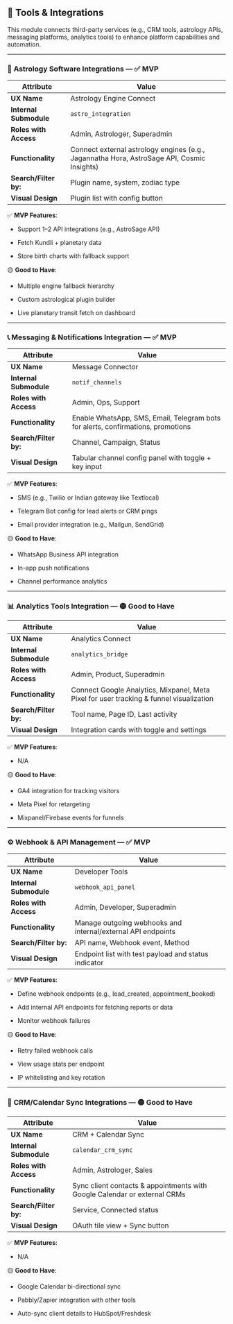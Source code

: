 ## 🔌 **Tools & Integrations**

This module connects third-party services (e.g., CRM tools, astrology APIs, messaging platforms, analytics tools) to enhance platform capabilities and automation.

---

### 🧿 **Astrology Software Integrations** — ✅ **MVP**

|Attribute|Value|
|---|---|
|**UX Name**|Astrology Engine Connect|
|**Internal Submodule**|`astro_integration`|
|**Roles with Access**|Admin, Astrologer, Superadmin|
|**Functionality**|Connect external astrology engines (e.g., Jagannatha Hora, AstroSage API, Cosmic Insights)|
|**Search/Filter by:**|Plugin name, system, zodiac type|
|**Visual Design**|Plugin list with config button|

✅ **MVP Features**:

- Support 1–2 API integrations (e.g., AstroSage API)
    
- Fetch Kundli + planetary data
    
- Store birth charts with fallback support
    

🟡 **Good to Have**:

- Multiple engine fallback hierarchy
    
- Custom astrological plugin builder
    
- Live planetary transit fetch on dashboard
    

---

### 📞 **Messaging & Notifications Integration** — ✅ **MVP**

|Attribute|Value|
|---|---|
|**UX Name**|Message Connector|
|**Internal Submodule**|`notif_channels`|
|**Roles with Access**|Admin, Ops, Support|
|**Functionality**|Enable WhatsApp, SMS, Email, Telegram bots for alerts, confirmations, promotions|
|**Search/Filter by:**|Channel, Campaign, Status|
|**Visual Design**|Tabular channel config panel with toggle + key input|

✅ **MVP Features**:

- SMS (e.g., Twilio or Indian gateway like Textlocal)
    
- Telegram Bot config for lead alerts or CRM pings
    
- Email provider integration (e.g., Mailgun, SendGrid)
    

🟡 **Good to Have**:

- WhatsApp Business API integration
    
- In-app push notifications
    
- Channel performance analytics
    

---

### 📊 **Analytics Tools Integration** — 🟡 **Good to Have**

|Attribute|Value|
|---|---|
|**UX Name**|Analytics Connect|
|**Internal Submodule**|`analytics_bridge`|
|**Roles with Access**|Admin, Product, Superadmin|
|**Functionality**|Connect Google Analytics, Mixpanel, Meta Pixel for user tracking & funnel visualization|
|**Search/Filter by:**|Tool name, Page ID, Last activity|
|**Visual Design**|Integration cards with toggle and settings|

✅ **MVP Features**:

- N/A
    

🟡 **Good to Have**:

- GA4 integration for tracking visitors
    
- Meta Pixel for retargeting
    
- Mixpanel/Firebase events for funnels
    

---

### ⚙️ **Webhook & API Management** — ✅ **MVP**

|Attribute|Value|
|---|---|
|**UX Name**|Developer Tools|
|**Internal Submodule**|`webhook_api_panel`|
|**Roles with Access**|Admin, Developer, Superadmin|
|**Functionality**|Manage outgoing webhooks and internal/external API endpoints|
|**Search/Filter by:**|API name, Webhook event, Method|
|**Visual Design**|Endpoint list with test payload and status indicator|

✅ **MVP Features**:

- Define webhook endpoints (e.g., lead_created, appointment_booked)
    
- Add internal API endpoints for fetching reports or data
    
- Monitor webhook failures
    

🟡 **Good to Have**:

- Retry failed webhook calls
    
- View usage stats per endpoint
    
- IP whitelisting and key rotation
    

---

### 🤝 **CRM/Calendar Sync Integrations** — 🟡 **Good to Have**

|Attribute|Value|
|---|---|
|**UX Name**|CRM + Calendar Sync|
|**Internal Submodule**|`calendar_crm_sync`|
|**Roles with Access**|Admin, Astrologer, Sales|
|**Functionality**|Sync client contacts & appointments with Google Calendar or external CRMs|
|**Search/Filter by:**|Service, Connected status|
|**Visual Design**|OAuth tile view + Sync button|

✅ **MVP Features**:

- N/A
    

🟡 **Good to Have**:

- Google Calendar bi-directional sync
    
- Pabbly/Zapier integration with other tools
    
- Auto-sync client details to HubSpot/Freshdesk
    
